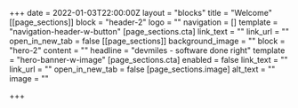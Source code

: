 +++
date = 2022-01-03T22:00:00Z
layout = "blocks"
title = "Welcome"
[[page_sections]]
block = "header-2"
logo = ""
navigation = []
template = "navigation-header-w-button"
[page_sections.cta]
link_text = ""
link_url = ""
open_in_new_tab = false
[[page_sections]]
background_image = ""
block = "hero-2"
content = ""
headline = "devmiles - software done right"
template = "hero-banner-w-image"
[page_sections.cta]
enabled = false
link_text = ""
link_url = ""
open_in_new_tab = false
[page_sections.image]
alt_text = ""
image = ""

+++

